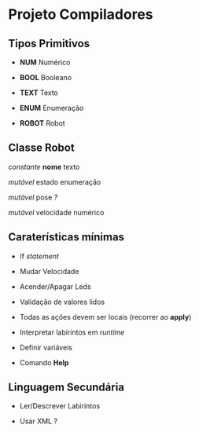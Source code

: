 # Projeto Compiladores

## Tipos Primitivos

* **NUM** Numérico

* **BOOL** Booleano

* **TEXT** Texto

* **ENUM** Enumeração

* **ROBOT** Robot

## Classe Robot

*constante* **nome** texto

*mutável* estado enumeração

*mutável* pose *?*

*mutável* velocidade numérico

## Caraterísticas mínimas

* If *statement*

* Mudar Velocidade

* Acender/Apagar Leds 

* Validação de valores lidos

* Todas as ações devem ser locais (recorrer ao **apply**)

* Interpretar labirintos em *runtime*

* Definir variáveis

* Comando **Help**

## Linguagem Secundária

* Ler/Descrever Labirintos

* Usar XML ?